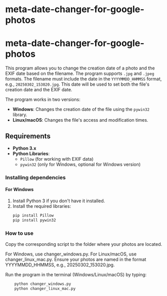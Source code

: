 ﻿# meta-date-changer-for-google-photos
# meta-date-changer-for-google-photos

This program allows you to change the creation date of a photo and the EXIF date based on the filename. The program supports `.jpg` and `.jpeg` formats. The filename must include the date in the `YYYYMMDD_HHMMSS` format, e.g., `20250302_153020.jpg`. This date will be used to set both the file's creation date and the EXIF date.

The program works in two versions:
- **Windows**: Changes the creation date of the file using the `pywin32` library.
- **Linux/macOS**: Changes the file's access and modification times.

## Requirements

- **Python 3.x**
- **Python Libraries**:
  - `Pillow` (for working with EXIF data)
  - `pywin32` (only for Windows, optional for Windows version)

### Installing dependencies

#### For Windows

1. Install Python 3 if you don't have it installed.
2. Install the required libraries:
   ```sh
   pip install Pillow
   pip install pywin32

### How to use
Copy the corresponding script to the folder where your photos are located.

For Windows, use changer_windows.py.
For Linux/macOS, use changer_linux_mac.py.
Ensure your photos are named in the format YYYYMMDD_HHMMSS, e.g., 20250302_153020.jpg.

Run the program in the terminal (Windows/Linux/macOS) by typing:
```sh
    python changer_windows.py  
    python changer_linux_mac.py
